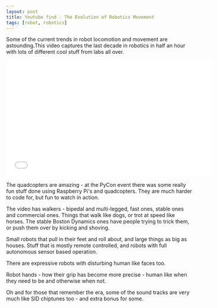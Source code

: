 ```yaml
---
layout: post
title: Youtube find - The Evolution of Robotics Movement
tags: [robot, robotics]
---
```

Some of the current trends in robot locomotion and movement are astounding.This video captures the last decade in robotics in half an hour with lots of different cool stuff from labs all over.

<div class="embed-responsive embed-responsive-16by9">
<iframe width="560" height="315" src="//www.youtube.com/embed/YSdKPxrY_gw" frameborder="0" allowfullscreen="allowfullscreen"> </iframe>
</div>

The quadcopters are amazing - at the PyCon event there was some really fun stuff done using Raspberry Pi's and quadcopters. They are much harder to code for, but fun to watch in action.

The video has walkers - bipedal and multi-legged, fast ones, stable ones and commercial ones. Things that walk like dogs, or trot at speed like horses. The stable Boston Dynamics ones have people trying to trick them, or push them over by kicking and shoving.

Small robots that pull in their feet and roll about, and large things as big as houses. Stuff that is mostly remote controlled, and robots with full autonomous sensor based operation.

There are expressive robots with disturbing human like faces too.

Robot hands - how their grip has become more precise - human like when they need to be and otherwise when not.

Oh and for those that remember the era, some of the sound tracks are very much like SID chiptunes too - and extra bonus for some.
